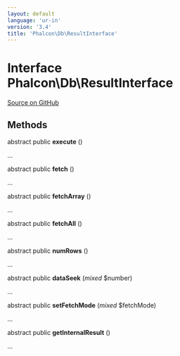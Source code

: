 ```yaml
---
layout: default
language: 'ur-in'
version: '3.4'
title: 'Phalcon\Db\ResultInterface'
---
```


# Interface **Phalcon\Db\ResultInterface**

<a href="https://github.com/phalcon/cphalcon/tree/v3.4.0/phalcon/db/resultinterface.zep" class="btn btn-default btn-sm">Source on GitHub</a>

## Methods

abstract public **execute** ()

...

abstract public **fetch** ()

...

abstract public **fetchArray** ()

...

abstract public **fetchAll** ()

...

abstract public **numRows** ()

...

abstract public **dataSeek** (*mixed* $number)

...

abstract public **setFetchMode** (*mixed* $fetchMode)

...

abstract public **getInternalResult** ()

...